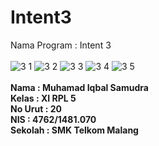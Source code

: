 # Intent3

Nama Program : Intent 3
<br>
<br>
![3 1](https://cloud.githubusercontent.com/assets/21413338/19220366/fc893654-8e55-11e6-87c7-ccb339af1743.jpeg)
![3 2](https://cloud.githubusercontent.com/assets/21413338/19220367/fcdce2ea-8e55-11e6-9cb3-3e09231645f0.jpeg)
![3 3](https://cloud.githubusercontent.com/assets/21413338/19220370/fd0811ae-8e55-11e6-935d-67c08dacde6c.jpeg)
![3 4](https://cloud.githubusercontent.com/assets/21413338/19220368/fce104b0-8e55-11e6-8f0d-925caf147786.jpeg)
![3 5](https://cloud.githubusercontent.com/assets/21413338/19220369/fce79302-8e55-11e6-868b-067ab94fb650.jpeg)<br>
<br>
<b>Nama : Muhamad Iqbal Samudra <br>
Kelas : XI RPL 5 <br>
No Urut : 20 <br>
NIS : 4762/1481.070 <br>
Sekolah : SMK Telkom Malang</b>
